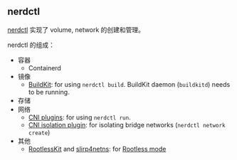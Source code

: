 ## nerdctl

[nerdctl](https://github.com/containerd/nerdctl) 实现了 volume, network 的创建和管理。

nerdctl 的组成：

- 容器
  - Containerd
- 镜像
  - [BuildKit](https://github.com/moby/buildkit): for using `nerdctl build`. BuildKit daemon (`buildkitd`) needs to be running.
- 存储
- 网络
  - [CNI plugins](https://github.com/containernetworking/plugins): for using `nerdctl run`.
  - [CNI isolation plugin](https://github.com/AkihiroSuda/cni-isolation): for isolating bridge networks (`nerdctl network create`)
- 其他
  - [RootlessKit](https://github.com/rootless-containers/rootlesskit) and [slirp4netns](https://github.com/rootless-containers/slirp4netns): for [Rootless mode](./docs/rootless.md)
